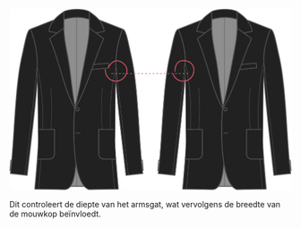 
![Diepte armsgat factor](armholedepthfactor.svg)

Dit controleert de diepte van het armsgat, wat vervolgens de breedte van de mouwkop beïnvloedt.